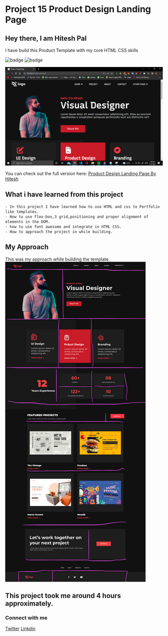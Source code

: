 # Project 15 Product Design Landing Page

## Hey there, I am Hitesh Pal

I have build this Product Template with my core HTML CSS skills


![badge](https://img.shields.io/badge/Project%2015-Product%20Design%20Landing%20Page-yellowgreen)
![badge](https://img.shields.io/badge/HTML-CSS-green)

![image](./images/created.png)


You can check out the full version here: [Product Design Landing Page By Hitesh](https://justice-by-hitesh.netlify.app/)



## What i have learned from this project

    - In this project I have learned how to use HTML and css to Portfolio like templates.
    - How to use flex-box,3 grid,positioning and proper alignment of elements in the DOM.
    - how to use font awesome and integrate in HTML CSS. 
    - How to approach the project in while building.

## My Approach

This was my approach while building the template.
![image](./images/approach.png)



## This project took me around 4 hours approximately.

### Connect with me 
[Twitter](https://twitter.com/HiteshP25522550) 
[Linkdin](https://www.linkedin.com/in/hitesh-pal-8379011ab/)
